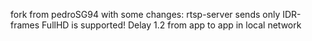 fork from pedroSG94 with some changes: rtsp-server sends only IDR-frames
FullHD is supported!
Delay 1.2 from app to app in local network
